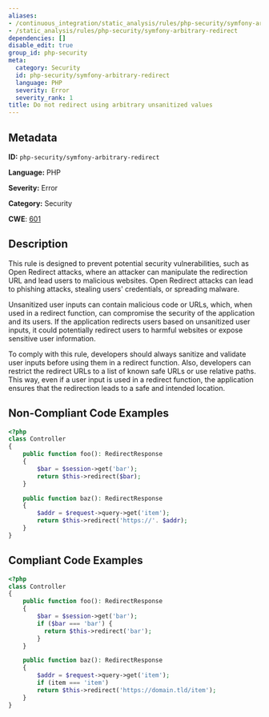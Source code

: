 ```yaml
---
aliases:
- /continuous_integration/static_analysis/rules/php-security/symfony-arbitrary-redirect
- /static_analysis/rules/php-security/symfony-arbitrary-redirect
dependencies: []
disable_edit: true
group_id: php-security
meta:
  category: Security
  id: php-security/symfony-arbitrary-redirect
  language: PHP
  severity: Error
  severity_rank: 1
title: Do not redirect using arbitrary unsanitized values
---
```

<!--  SOURCED FROM https://github.com/DataDog/datadog-static-analyzer-rule-docs -->


## Metadata
**ID:** `php-security/symfony-arbitrary-redirect`

**Language:** PHP

**Severity:** Error

**Category:** Security

**CWE**: [601](https://cwe.mitre.org/data/definitions/601.html)

## Description
This rule is designed to prevent potential security vulnerabilities, such as Open Redirect attacks, where an attacker can manipulate the redirection URL and lead users to malicious websites. Open Redirect attacks can lead to phishing attacks, stealing users' credentials, or spreading malware.

Unsanitized user inputs can contain malicious code or URLs, which, when used in a redirect function, can compromise the security of the application and its users. If the application redirects users based on unsanitized user inputs, it could potentially redirect users to harmful websites or expose sensitive user information.

To comply with this rule, developers should always sanitize and validate user inputs before using them in a redirect function. Also, developers can restrict the redirect URLs to a list of known safe URLs or use relative paths. This way, even if a user input is used in a redirect function, the application ensures that the redirection leads to a safe and intended location.

## Non-Compliant Code Examples
```php
<?php
class Controller
{
    public function foo(): RedirectResponse
    {
        $bar = $session->get('bar');
        return $this->redirect($bar);
    }

    public function baz(): RedirectResponse
    {
        $addr = $request->query->get('item');
        return $this->redirect('https://'. $addr);
    }
}
```

## Compliant Code Examples
```php
<?php
class Controller
{
    public function foo(): RedirectResponse
    {
        $bar = $session->get('bar');
        if ($bar === 'bar') {
          return $this->redirect('bar');
        }
    }

    public function baz(): RedirectResponse
    {
        $addr = $request->query->get('item');
        if (item === 'item')
        return $this->redirect('https://domain.tld/item');
    }
}
```
